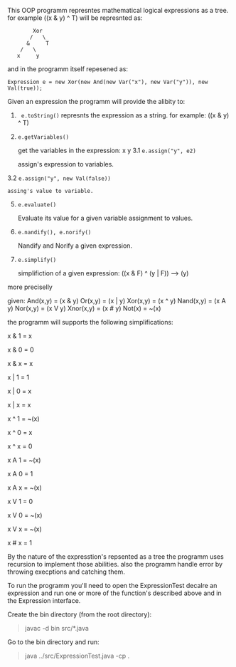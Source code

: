 This OOP programm represntes mathematical logical expressions as a tree.
for example ((x & y) ^ T) will be represnted as:


```
        Xor
       /   \
      &     T
    /   \
   x     y 
```

and in the programm itself repesened as:

```
Expression e = new Xor(new And(new Var("x"), new Var("y")), new Val(true));
```

Given an expression the programm will provide the alibity to:

1. ``` e.toString()```
represnts the expression as a string. for example: ((x & y) ^ T)

3. ```e.getVariables()```

    get the variables in the expression: x y
3.1 ```e.assign("y", e2)```

    assign's expression to variables.
   
3.2 ```e.assign("y", new Val(false))```

    assing's value to variable.

5. ```e.evaluate()```
   
    Evaluate its value for a given variable assignment to values.

7. ```e.nandify(), e.norify()```
   
    Nandify and Norify a given expression.

9. ```e.simplify()```

    simplifiction of a given expression: ((x & F) ^ (y | F)) --> (y)


more preciselly

given:
And(x,y) = (x & y)
Or(x,y) = (x | y)
Xor(x,y) = (x ^ y)
Nand(x,y) = (x A y)
Nor(x,y) = (x V y)
Xnor(x,y) = (x # y)
Not(x) = ~(x)

the programm will supports the following simplifications:

x & 1 = x

x & 0 = 0

x & x = x

x | 1 = 1

x | 0 = x

x | x = x

x ^ 1 = ~(x)

x ^ 0 = x

x ^ x = 0

x A 1 = ~(x)

x A 0 = 1

x A x = ~(x)

x V 1 = 0

x V 0 = ~(x)

x V x = ~(x)

x # x = 1


By the nature of the expresstion's repsented as a tree the programm uses recursion
to implement those abilities. also the programm handle error by throwing execptions and catching them.


To run the programm you'll need to open the ExpressionTest decalre an expression
and run one or more of the function's described above and in the Expression interface.

Create the bin directory (from the root directory):
> javac -d bin src/*.java

Go to the bin directory and run:
> java ../src/ExpressionTest.java -cp .










